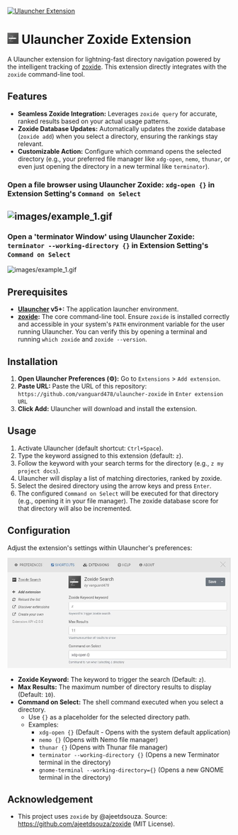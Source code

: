 [![Ulauncher Extension](https://img.shields.io/badge/Ulauncher-Extension-green.svg?style=for-the-badge)](https://ext.ulauncher.io/-/github-vanguard478-ulauncher-zoxide)

# <img src="images/icon.svg" alt="drawing" width="25"/>  Ulauncher Zoxide Extension

A Ulauncher extension for lightning-fast directory navigation powered by the intelligent tracking of [zoxide](https://github.com/ajeetdsouza/zoxide). This extension directly integrates with the `zoxide` command-line tool.

## Features

* **Seamless Zoxide Integration:** Leverages `zoxide query` for accurate, ranked results based on your actual usage patterns.
* **Zoxide Database Updates:** Automatically updates the zoxide database (`zoxide add`) when you select a directory, ensuring the rankings stay relevant.
* **Customizable Action:** Configure which command opens the selected directory (e.g., your preferred file manager like `xdg-open`, `nemo`, `thunar`, or even just opening the directory in a new terminal like `terminator`).
### Open a file browser using Ulauncher Zoxide: `xdg-open {}` in Extension Setting's `Command on Select`
![images/example_1.gif](images/example_1.gif "Open File Browser")
---
### Open a 'terminator Window' using Ulauncher Zoxide: `terminator --working-directory {}` in Extension Setting's `Command on Select`
![images/example_1.gif](images/example_2.gif "Open Terminal")

## Prerequisites

* **[Ulauncher](https://ulauncher.io/) v5+:** The application launcher environment.
* **[zoxide](https://github.com/ajeetdsouza/zoxide):** The core command-line tool. Ensure `zoxide` is installed correctly and accessible in your system's `PATH` environment variable for the user running Ulauncher. You can verify this by opening a terminal and running `which zoxide` and `zoxide --version`.

## Installation

1.  **Open Ulauncher Preferences (⚙):** Go to `Extensions` > `Add extension`.
2.  **Paste URL:** Paste the URL of this repository: `https://github.com/vanguard478/ulauncher-zoxide` in `Enter extension URL`
3.  **Click Add:** Ulauncher will download and install the extension.


## Usage

1.  Activate Ulauncher (default shortcut: `Ctrl+Space`).
2.  Type the keyword assigned to this extension (default: `z`).
3.  Follow the keyword with your search terms for the directory (e.g., `z my project docs`).
4.  Ulauncher will display a list of matching directories, ranked by zoxide.
5.  Select the desired directory using the arrow keys and press `Enter`.
6.  The configured `Command on Select` will be executed for that directory (e.g., opening it in your file manager). The zoxide database score for that directory will also be incremented.

## Configuration

Adjust the extension's settings within Ulauncher's preferences:

![images/config.jpg](images/config.jpg "Config")

* **Zoxide Keyword:** The keyword to trigger the search (Default: `z`).
* **Max Results:** The maximum number of directory results to display (Default: `10`).
* **Command on Select:** The shell command executed when you select a directory.
    * Use `{}` as a placeholder for the selected directory path.
    * Examples:
        * `xdg-open {}` (Default - Opens with the system default application)
        * `nemo {}` (Opens with Nemo file manager)
        * `thunar {}` (Opens with Thunar file manager)
        * `terminator --working-directory {}` (Opens a new Terminator terminal in the directory)
        * `gnome-terminal --working-directory={}` (Opens a new GNOME terminal in the directory)
 
## Acknowledgement 
- This project uses `zoxide` by @ajeetdsouza. Source: https://github.com/ajeetdsouza/zoxide (MIT License).